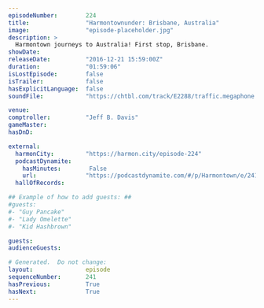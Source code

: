 ```yaml
---
episodeNumber:        224
title:                "Harmontownunder: Brisbane, Australia"
image:                "episode-placeholder.jpg"
description: >
  Harmontown journeys to Australia! First stop, Brisbane.
showDate:             
releaseDate:          "2016-12-21 15:59:00Z"
duration:             "01:59:06"
isLostEpisode:        false
isTrailer:            false
hasExplicitLanguage:  false
soundFile:            "https://chtbl.com/track/E2288/traffic.megaphone.fm/STA1350613279.mp3"

venue:                
comptroller:          "Jeff B. Davis"
gameMaster:           
hasDnD:               

external:
  harmonCity:         "https://harmon.city/episode-224"
  podcastDynamite:
    hasMinutes:        False
    url:              "https://podcastdynamite.com/#/p/Harmontown/e/241/224"
  hallOfRecords:      

## Example of how to add guests: ##
#guests:
#- "Guy Pancake"
#- "Lady Omelette"
#- "Kid Hashbrown"

guests:
audienceGuests:

# Generated.  Do not change:
layout:               episode
sequenceNumber:       241
hasPrevious:          True
hasNext:              True
---
```


<!-- The episode description will be rendered here -->
<!-- Add your content below here -->

